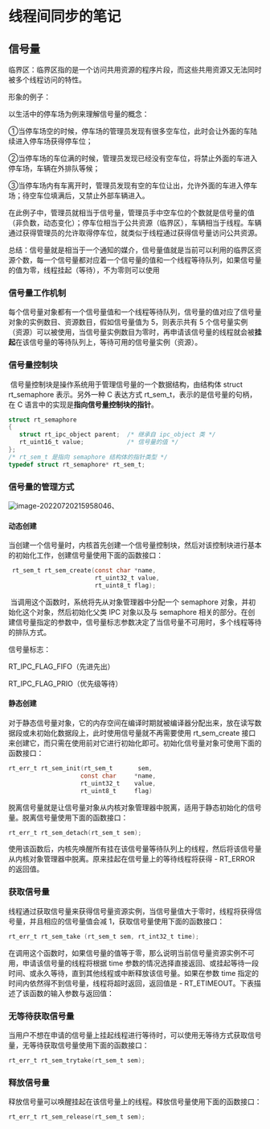 <h1>线程间同步的笔记</h1>



<h2><strong>信号量</strong></h2>

​		临界区：临界区指的是一个访问共用资源的程序片段，而这些共用资源又无法同时被多个线程访问的特性。



形象的例子：

以生活中的停车场为例来理解信号量的概念：

①当停车场空的时候，停车场的管理员发现有很多空车位，此时会让外面的车陆续进入停车场获得停车位；

②当停车场的车位满的时候，管理员发现已经没有空车位，将禁止外面的车进入停车场，车辆在外排队等候；

③当停车场内有车离开时，管理员发现有空的车位让出，允许外面的车进入停车场；待空车位填满后，又禁止外部车辆进入。

​		在此例子中，管理员就相当于信号量，管理员手中空车位的个数就是信号量的值（非负数，动态变化）；停车位相当于公共资源（临界区），车辆相当于线程。车辆通过获得管理员的允许取得停车位，就类似于线程通过获得信号量访问公共资源。



​		总结：信号量就是相当于一个通知的媒介，信号量值就是当前可以利用的临界区资源个数，每一个信号量都对应着一个信号量的值和一个线程等待队列，如果信号量的值为零，线程挂起（等待），不为零则可以使用

<h3>信号量工作机制</h3>

​		每个信号量对象都有一个信号量值和一个线程等待队列，信号量的值对应了信号量对象的实例数目、资源数目，假如信号量值为 5，则表示共有 5  个信号量实例（资源）可以被使用，当信号量实例数目为零时，再申请该信号量的线程就会被<strong>挂起</strong>在该信号量的等待队列上，等待可用的信号量实例（资源）。

<h3>信号量控制块</h3>

​		信号量控制块是操作系统用于管理信号量的一个数据结构，由结构体 struct rt_semaphore 表示。另外一种 C 表达方式 rt_sem_t，表示的是信号量的句柄，在 C 语言中的实现是**指向信号量控制块的指针**。

```c
struct rt_semaphore
{
   struct rt_ipc_object parent;  /* 继承自 ipc_object 类 */
   rt_uint16_t value;            /* 信号量的值 */
};
/* rt_sem_t 是指向 semaphore 结构体的指针类型 */
typedef struct rt_semaphore* rt_sem_t;
```

### 信号量的管理方式

![image-20220720215958046](C:\Users\HP\AppData\Roaming\Typora\typora-user-images\image-20220720215958046.png)、

<h4>动态创建</h4>

​		当创建一个信号量时，内核首先创建一个信号量控制块，然后对该控制块进行基本的初始化工作，创建信号量使用下面的函数接口：

```c
 rt_sem_t rt_sem_create(const char *name,
                        rt_uint32_t value,
                        rt_uint8_t flag);
```

​		当调用这个函数时，系统将先从对象管理器中分配一个 semaphore 对象，并初始化这个对象，然后初始化父类 IPC 对象以及与 semaphore  相关的部分。在创建信号量指定的参数中，信号量标志参数决定了当信号量不可用时，多个线程等待的排队方式。

信号量标志：

RT_IPC_FLAG_FIFO（先进先出）

RT_IPC_FLAG_PRIO（优先级等待）

<h4>静态创建</h4>

​		对于静态信号量对象，它的内存空间在编译时期就被编译器分配出来，放在读写数据段或未初始化数据段上，此时使用信号量就不再需要使用 rt_sem_create 接口来创建它，而只需在使用前对它进行初始化即可。初始化信号量对象可使用下面的函数接口：

```c
rt_err_t rt_sem_init(rt_sem_t       sem,
                    const char     *name,
                    rt_uint32_t    value,
                    rt_uint8_t     flag)
```

​		脱离信号量就是让信号量对象从内核对象管理器中脱离，适用于静态初始化的信号量。脱离信号量使用下面的函数接口：

```c
rt_err_t rt_sem_detach(rt_sem_t sem);
```

​		使用该函数后，内核先唤醒所有挂在该信号量等待队列上的线程，然后将该信号量从内核对象管理器中脱离。原来挂起在信号量上的等待线程将获得 - RT_ERROR 的返回值。

### 获取信号量

​		线程通过获取信号量来获得信号量资源实例，当信号量值大于零时，线程将获得信号量，并且相应的信号量值会减 1，获取信号量使用下面的函数接口：

```c
rt_err_t rt_sem_take (rt_sem_t sem, rt_int32_t time);
```

​		在调用这个函数时，如果信号量的值等于零，那么说明当前信号量资源实例不可用，申请该信号量的线程将根据 time 参数的情况选择直接返回、或挂起等待一段时间、或永久等待，直到其他线程或中断释放该信号量。如果在参数 time  指定的时间内依然得不到信号量，线程将超时返回，返回值是 - RT_ETIMEOUT。下表描述了该函数的输入参数与返回值：

### 无等待获取信号量

​		当用户不想在申请的信号量上挂起线程进行等待时，可以使用无等待方式获取信号量，无等待获取信号量使用下面的函数接口：

```c
rt_err_t rt_sem_trytake(rt_sem_t sem);
```

### 释放信号量

释放信号量可以唤醒挂起在该信号量上的线程。释放信号量使用下面的函数接口：

```c
rt_err_t rt_sem_release(rt_sem_t sem);
```
